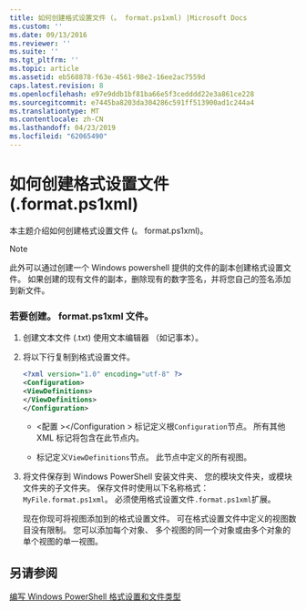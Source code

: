 ```yaml
---
title: 如何创建格式设置文件 (。 format.ps1xml) |Microsoft Docs
ms.custom: ''
ms.date: 09/13/2016
ms.reviewer: ''
ms.suite: ''
ms.tgt_pltfrm: ''
ms.topic: article
ms.assetid: eb568878-f63e-4561-98e2-16ee2ac7559d
caps.latest.revision: 8
ms.openlocfilehash: e97e9ddb1bf81ba66e5f3cedddd22e3a861ce228
ms.sourcegitcommit: e7445ba8203da304286c591ff513900ad1c244a4
ms.translationtype: MT
ms.contentlocale: zh-CN
ms.lasthandoff: 04/23/2019
ms.locfileid: "62065490"
---
```

# <a name="how-to-create-a-formatting-file-formatps1xml"></a>如何创建格式设置文件 (.format.ps1xml)

本主题介绍如何创建格式设置文件 (。 format.ps1xml)。

> [!NOTE]
> 此外可以通过创建一个 Windows powershell 提供的文件的副本创建格式设置文件。 如果创建的现有文件的副本，删除现有的数字签名，并将您自己的签名添加到新文件。

### <a name="to-create-a-formatps1xml-file"></a>若要创建。 format.ps1xml 文件。

1. 创建文本文件 (.txt) 使用文本编辑器 （如记事本）。

2. 将以下行复制到格式设置文件。

   ```xml
   <?xml version="1.0" encoding="utf-8" ?>
   <Configuration>
   <ViewDefinitions>
   </ViewDefinitions>
   </Configuration>
   ```

   - \<配置 >\</Configuration > 标记定义根`Configuration`节点。 所有其他 XML 标记将包含在此节点内。

   - <ViewDefinitions> </ViewDefinitions>标记定义`ViewDefinitions`节点。 此节点中定义的所有视图。

3. 将文件保存到 Windows PowerShell 安装文件夹、 您的模块文件夹，或模块文件夹的子文件夹。 保存文件时使用以下名称格式： `MyFile.format.ps1xml`。 必须使用格式设置文件`.format.ps1xml`扩展。

   现在你现可将视图添加到的格式设置文件。 可在格式设置文件中定义的视图数目没有限制。 您可以添加每个对象、 多个视图的同一个对象或由多个对象的单个视图的单一视图。

## <a name="see-also"></a>另请参阅

[编写 Windows PowerShell 格式设置和文件类型](./writing-a-powershell-formatting-file.md)
